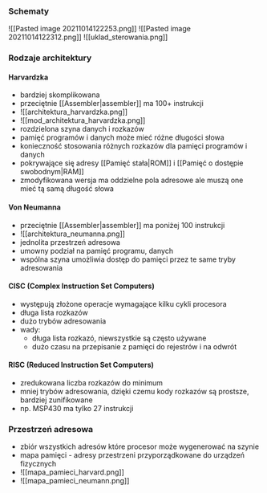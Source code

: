 ### Schematy
![[Pasted image 20211014122253.png]]
![[Pasted image 20211014122312.png]]
![[uklad_sterowania.png]]

### Rodzaje architektury
#### Harvardzka
- bardziej skomplikowana
- przeciętnie [[Assembler|assembler]] ma 100+ instrukcji
- ![[architektura_harvardzka.png]]
- ![[mod_architektura_harvardzka.png]]
- rozdzielona szyna danych i rozkazów
- pamięć programów i danych może mieć różne długości słowa
- konieczność stosowania różnych rozkazów dla pamięci programów i danych
- pokrywające się adresy [[Pamięć stała|ROM]] i [[Pamięć o dostępie swobodnym|RAM]]
- zmodyfikowana wersja ma oddzielne pola adresowe ale muszą one mieć tą samą długość słowa

#### Von Neumanna
- przeciętnie [[Assembler|assembler]] ma poniżej 100 instrukcji
- ![[architektura_neumanna.png]]
- jednolita przestrzeń adresowa
- umowny podział na pamięć programu, danych
- wspólna szyna umożliwia dostęp do pamięci przez te same tryby adresowania

#### CISC (Complex Instruction Set Computers)
- występują złożone operacje wymagające kilku cykli procesora
- długa lista rozkazów
- dużo trybów adresowania
- wady:
	- długa lista rozkazó, niewszystkie są często używane
	- dużo czasu na przepisanie z pamięci do rejestrów i na odwrót

#### RISC (Reduced Instruction Set Computers)
- zredukowana liczba rozkazów do minimum
- mniej trybów adresowania, dzięki czemu kody rozkazów są prostsze, bardziej zunifikowane
- np. MSP430 ma tylko 27 instrukcji

### Przestrzeń adresowa
- zbiór wszystkich adresów które procesor może wygenerować na szynie
- mapa pamięci - adresy przestrzeni przyporządkowane do urządzeń fizycznych
- ![[mapa_pamieci_harvard.png]]
- ![[mapa_pamieci_neumann.png]]